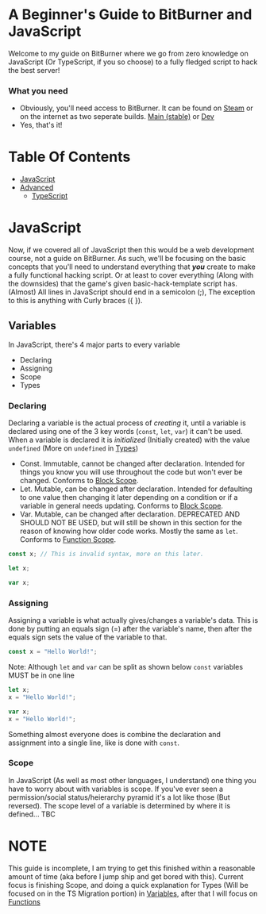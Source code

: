 # A Beginner's Guide to BitBurner and JavaScript
Welcome to my guide on BitBurner where we go from zero knowledge on JavaScript (Or TypeScript, if you so choose) to a fully fledged script to hack the best server!

### What you need
* Obviously, you'll need access to BitBurner. It can be found on [Steam](https://store.steampowered.com/app/1812820/Bitburner/) or on the internet as two seperate builds. [Main (stable)](https://bitburner-official.github.io/) or [Dev](https://bitburner-official.github.io/bitburner-src/)
* Yes, that's it!

# Table Of Contents
* [JavaScript](#javascript)
* [Advanced](#advanced)
  * [TypeScript](#typescript)

# JavaScript
Now, if we covered all of JavaScript then this would be a web development course, not a guide on BitBurner. As such, we'll be focusing on the basic concepts that you'll need to understand everything that ***you*** create to make a fully functional hacking script. Or at least to cover everything (Along with the downsides) that the game's given basic-hack-template script has. (Almost) All lines in JavaScript should end in a semicolon (;), The exception to this is anything with Curly braces ({ }).

## Variables
In JavaScript, there's 4 major parts to every variable
* Declaring
* Assigning
* Scope
* Types
### Declaring
Declaring a variable is the actual process of *creating* it, until a variable is declared using one of the 3 key words (`const`, `let`, `var`) it can't be used. When a variable is declared it is *initialized* (Initially created) with the value `undefined` (More on `undefined` in [Types](#types))
* Const.
 Immutable, cannot be changed after declaration. Intended for things you know you will use throughout the code but won't ever be changed. Conforms to [Block Scope](#block-scope).
* Let.
 Mutable, can be changed after declaration. Intended for defaulting to one value then changing it later depending on a condition or if a variable in general needs updating. Conforms to [Block Scope](#block-scope).
* Var.
 Mutable, can be changed after declaration. DEPRECATED AND SHOULD NOT BE USED, but will still be shown in this section for the reason of knowing how older code works. Mostly the same as `let`. Conforms to [Function Scope](#function-scope).
```js
const x; // This is invalid syntax, more on this later.
```
```js
let x;
```
```js
var x;
```
### Assigning
Assigning a variable is what actually gives/changes a variable's data. This is done by putting an equals sign (=) after the variable's name, then after the equals sign sets the value of the variable to that.
```js
const x = "Hello World!";
```
Note: Although `let` and `var` can be split as shown below `const` variables MUST be in one line
```js
let x;
x = "Hello World!";
```
```js
var x;
x = "Hello World!";
```
Something almost everyone does is combine the declaration and assignment into a single line, like is done with `const`.
### Scope
In JavaScript (As well as most other languages, I understand) one thing you have to worry about with variables is scope. If you've ever seen a permission/social status/heierarchy pyramid it's a lot like those (But reversed). The scope level of a variable is determined by where it is defined... TBC
# NOTE
This guide is incomplete, I am trying to get this finished within a reasonable amount of time (aka before I jump ship and get bored with this). Current focus is finishing Scope, and doing a quick explanation for Types (Will be focused on in the TS Migration portion) in [Variables](#variables), after that I will focus on [Functions](#functions)
